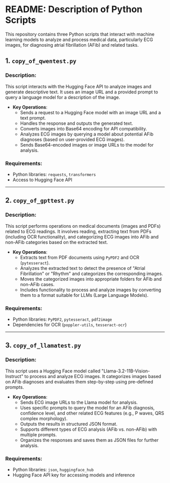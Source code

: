 # README: Description of Python Scripts

This repository contains three Python scripts that interact with machine learning models to analyze and process medical data, particularly ECG images, for diagnosing atrial fibrillation (AFib) and related tasks.

## 1. `copy_of_qwentest.py`

### Description:
This script interacts with the Hugging Face API to analyze images and generate descriptive text. It uses an image URL and a provided prompt to query a language model for a description of the image.

- **Key Operations**:
  - Sends a request to a Hugging Face model with an image URL and a text prompt.
  - Handles the response and outputs the generated text.
  - Converts images into Base64 encoding for API compatibility.
  - Analyzes ECG images by querying a model about potential AFib diagnoses (based on user-provided ECG images).
  - Sends Base64-encoded images or image URLs to the model for analysis.

### Requirements:
- Python libraries: `requests`, `transformers`
- Access to Hugging Face API

---

## 2. `copy_of_gpttest.py`

### Description:
This script performs operations on medical documents (images and PDFs) related to ECG readings. It involves reading, extracting text from PDFs (including OCR functionality), and categorizing ECG images into AFib and non-AFib categories based on the extracted text.

- **Key Operations**:
  - Extracts text from PDF documents using `PyPDF2` and OCR (`pytesseract`).
  - Analyzes the extracted text to detect the presence of "Atrial Fibrillation" or "Rhythm" and categorizes the corresponding images.
  - Moves the categorized images into appropriate folders for AFib and non-AFib cases.
  - Includes functionality to process and analyze images by converting them to a format suitable for LLMs (Large Language Models).

### Requirements:
- Python libraries: `PyPDF2`, `pytesseract`, `pdf2image`
- Dependencies for OCR (`poppler-utils`, `tesseract-ocr`)

---

## 3. `copy_of_llamatest.py`

### Description:
This script uses a Hugging Face model called "Llama-3.2-11B-Vision-Instruct" to process and analyze ECG images. It categorizes images based on AFib diagnoses and evaluates them step-by-step using pre-defined prompts.

- **Key Operations**:
  - Sends ECG image URLs to the Llama model for analysis.
  - Uses specific prompts to query the model for an AFib diagnosis, confidence level, and other related ECG features (e.g., P waves, QRS complex morphology).
  - Outputs the results in structured JSON format.
  - Supports different types of ECG analysis (AFib vs. non-AFib) with multiple prompts.
  - Organizes the responses and saves them as JSON files for further analysis.

### Requirements:
- Python libraries: `json`, `huggingface_hub`
- Hugging Face API key for accessing models and inference
